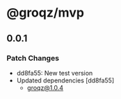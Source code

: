 # @groqz/mvp

## 0.0.1

### Patch Changes

- dd8fa55: New test version
- Updated dependencies [dd8fa55]
  - groqz@1.0.4
